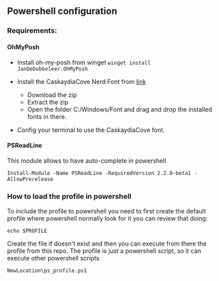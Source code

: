 ## Powershell configuration

### Requirements:

#### OhMyPosh
- Install oh-my-posh from winget
    `winget install JanDeDobbeleer.OhMyPosh`

- Install the CaskaydiaCove Nerd Font from [link](https://www.nerdfonts.com/font-downloads)
    - Download the zip
    - Extract the zip
    - Open the folder C:/Windows/Font and drag and drop the installed fonts in there.

- Config your terminal to use the CaskaydiaCove font.

#### PSReadLine
This module allows to have auto-complete in powershell

```
Install-Module -Name PSReadLine -RequiredVersion 2.2.0-beta1 -AllowPrerelease
```

### How to load the profile in powershell

To include the profile to powershell you need to first create the default profile where powershell normally look for it
you can review that doing:
```
echo $PROFILE
```

Create the file if doesn't exist and then you can execute from there the profile from this repo.
The profile is just a powershell script, so it can execute other powershell scripts

```
NewLocation\ps_profile.ps1
```
